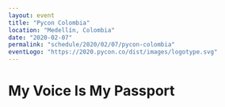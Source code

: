 ```yaml
---
layout: event
title: "Pycon Colombia"
location: "Medellín, Colombia"
date: "2020-02-07"
permalink: "schedule/2020/02/07/pycon-colombia"
eventLogo: "https://2020.pycon.co/dist/images/logotype.svg"
---
```

# My Voice Is My Passport
